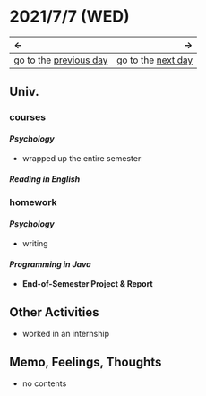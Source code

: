 # 2021/7/7 (WED)
|←|→|
|:---|---:|
go to the [previous day](./6th.md) | go to the [next day](./8th.md)

## Univ.
### courses
#### *Psychology*
- wrapped up the entire semester

#### *Reading in English*

### homework
#### *Psychology*
- writing

#### *Programming in Java*
- **End-of-Semester Project & Report**

## Other Activities
- worked in an internship

## Memo, Feelings, Thoughts
- no contents

